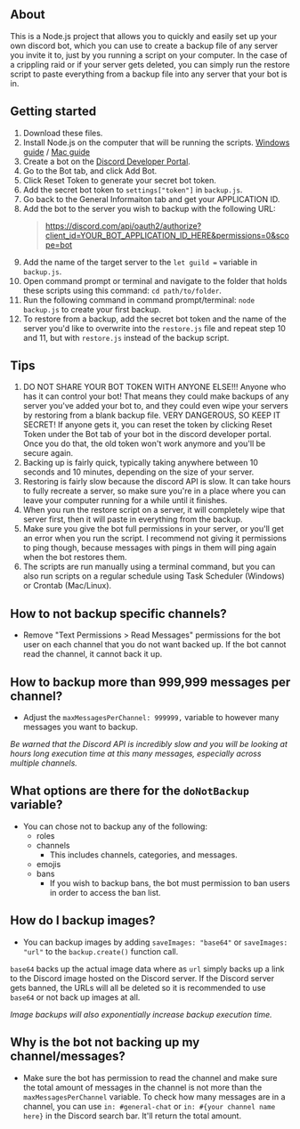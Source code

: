 ## About
This is a Node.js project that allows you to quickly and easily set up your own discord bot, which you can use to create a backup file of any server you invite it to, just by you running a script on your computer. In the case of a crippling raid or if your server gets deleted, you can simply run the restore script to paste everything from a backup file into any server that your bot is in.

## Getting started
1. Download these files.
2. Install Node.js on the computer that will be running the scripts. [Windows guide](https://www.webucator.com/article/how-to-install-nodejs-on-windows/) / [Mac guide](https://www.webucator.com/article/how-to-install-nodejs-on-a-mac/)
3. Create a bot on the [Discord Developer Portal](https://discord.com/developers/applications/).
4. Go to the Bot tab, and click Add Bot.
5. Click Reset Token to generate your secret bot token.
6. Add the secret bot token to `settings["token"]` in `backup.js`.
7. Go back to the General Informaiton tab and get your APPLICATION ID.
8. Add the bot to the server you wish to backup with the following URL:
    > https://discord.com/api/oauth2/authorize?client_id=YOUR_BOT_APPLICATION_ID_HERE&permissions=0&scope=bot
9. Add the name of the target server to the `let guild =` variable in `backup.js`.
10. Open command prompt or terminal and navigate to the folder that holds these scripts using this command: `cd path/to/folder`.
11. Run the following command in command prompt/terminal: `node backup.js` to create your first backup.
12. To restore from a backup, add the secret bot token and the name of the server you'd like to overwrite into the `restore.js` file and repeat step 10 and 11, but with `restore.js` instead of the backup script.

## Tips
1. DO NOT SHARE YOUR BOT TOKEN WITH ANYONE ELSE!!! Anyone who has it can control your bot! That means they could make backups of any server you've added your bot to, and they could even wipe your servers by restoring from a blank backup file. VERY DANGEROUS, SO KEEP IT SECRET! If anyone gets it, you can reset the token by clicking Reset Token under the Bot tab of your bot in the discord developer portal. Once you do that, the old token won't work anymore and you'll be secure again.
2. Backing up is fairly quick, typically taking anywhere between 10 seconds and 10 minutes, depending on the size of your server.
3. Restoring is fairly slow because the discord API is slow. It can take hours to fully recreate a server, so make sure you're in a place where you can leave your computer running for a while until it finishes.
4. When you run the restore script on a server, it will completely wipe that server first, then it will paste in everything from the backup.
5. Make sure you give the bot full permissions in your server, or you'll get an error when you run the script. I recommend not giving it permissions to ping though, because messages with pings in them will ping again when the bot restores them.
6. The scripts are run manually using a terminal command, but you can also run scripts on a regular schedule using Task Scheduler (Windows) or Crontab (Mac/Linux).

## How to not backup specific channels?
* Remove "Text Permissions > Read Messages" permissions for the bot user on each channel that you do not want backed up. If the bot cannot read the channel, it cannot back it up.

## How to backup more than 999,999 messages per channel?
* Adjust the `maxMessagesPerChannel: 999999,` variable to however many messages you want to backup.


*Be warned that the Discord API is incredibly slow and you will be looking at hours long execution time at this many messages, especially across multiple channels.*

## What options are there for the `doNotBackup` variable?
* You can chose not to backup any of the following:
    * roles
    * channels
        * This includes channels, categories, and messages.
    * emojis
    * bans
        * If you wish to backup bans, the bot must permission to ban users in order to access the ban list.

## How do I backup images?
* You can backup images by adding `saveImages: "base64"` or `saveImages: "url"` to the `backup.create()` function call.

`base64` backs up the actual image data where as `url` simply backs up a link to the Discord image hosted on the Discord server. If the Discord server gets banned, the URLs will all be deleted so it is recommended to use `base64` or not back up images at all.

*Image backups will also exponentially increase backup execution time.*

## Why is the bot not backing up my channel/messages?
* Make sure the bot has permission to read the channel and make sure the total amount of messages in the channel is not more than the `maxMessagesPerChannel` variable. To check how many messages are in a channel, you can use `in: #general-chat` or `in: #{your channel name here}` in the Discord search bar. It'll return the total amount. 
